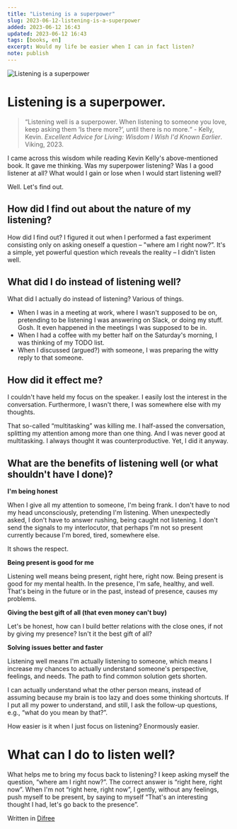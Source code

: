 ```yaml
---
title: "Listening is a superpower"
slug: 2023-06-12-listening-is-a-superpower
added: 2023-06-12 16:43
updated: 2023-06-12 16:43
tags: [books, en]
excerpt: Would my life be easier when I can in fact listen?
note: publish
---
```

![Listening is a superpower](/images/2023-06-12-listening-is-a-superpower.png)

# Listening is a superpower.
> “Listening well is a superpower. When listening to someone you love, keep asking them ‘Is there more?’, until there is no more.“ - Kelly, Kevin. *Excellent Advice for Living: Wisdom I Wish I'd Known Earlier*. Viking, 2023.

I came across this wisdom while reading Kevin Kelly's above-mentioned book. It gave me thinking. Was my superpower listening? Was I a good listener at all? What would I gain or lose when I would start listening well? 

Well. Let's find out. 

## How did I find out about the nature of my listening?
How did I find out? I figured it out when I performed a fast experiment consisting only on asking oneself a question – "where am I right now?”. It's a simple, yet powerful question which reveals the reality – I didn't listen well.

## What did I do instead of listening well?
What did I actually do instead of listening? Various of things.

* When I was in a meeting at work, where I wasn't supposed to be on, pretending to be listening I was answering on Slack, or doing my stuff. Gosh. It even happened in the meetings I was supposed to be in.
* When I had a coffee with my better half on the Saturday's morning, I was thinking of my TODO list.
* When I discussed (argued?) with someone, I was preparing the witty reply to that someone.

## How did it effect me?
I couldn't have held my focus on the speaker. I easily lost the interest in the conversation. Furthermore, I wasn't there, I was somewhere else with my thoughts.

That so-called “multitasking” was killing me. I half-assed the conversation, splitting my attention among more than one thing. And I was never good at multitasking. I always thought it was counterproductive. Yet, I did it anyway.

## What are the benefits of listening well (or what shouldn't have I done)?
**I'm being honest**

When I give all my attention to someone, I'm being frank. I don't have to nod my head unconsciously, pretending I'm listening. When unexpectedly asked, I don't have to answer rushing, being caught not listening. I don't send the signals to my interlocutor, that perhaps I'm not so present currently because I'm bored, tired, somewhere else.

It shows the respect.

**Being present is good for me**

Listening well means being present, right here, right now. Being present is good for my mental health. In the presence, I'm safe, healthy, and well. That's being in the future or in the past, instead of presence, causes my problems.

**Giving the best gift of all (that even money can't buy)**

Let's be honest, how can I build better relations with the close ones, if not by giving my presence? Isn't it the best gift of all?

**Solving issues better and faster**

Listening well means I'm actually listening to someone, which means I increase my chances to actually understand someone's perspective, feelings, and needs. The path to find common solution gets shorten.

I can actually understand what the other person means, instead of assuming because my brain is too lazy and does some thinking shortcuts. If I put all my power to understand, and still, I ask the follow-up questions, e.g., “what do you mean by that?”.

How easier is it when I just focus on listening? Enormously easier. 

# What can I do to listen well?
What helps me to bring my focus back to listening? I keep asking myself the question, “where am I right now?”. The correct answer is “right here, right now”. When I'm not “right here, right now”, I gently, without any feelings, push myself to be present, by saying to myself “That's an interesting thought I had, let's go back to the presence”.

Written in [Difree](https://www.getdifree.com/)
